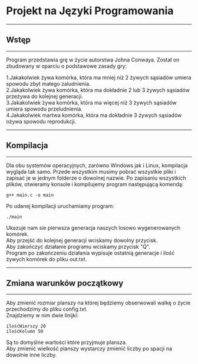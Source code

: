 # Projekt na Języki Programowania
-------------------------------------
## Wstęp
-------------------------------------
Program przedstawia grę w życie autorstwa Johna Conwaya.
Został on zbudowany w oparciu o podstawowe zasady gry:

1.Jakakolwiek żywa komórka, która ma mniej niż 2 żywych sąsiadów umiera spowodu zbyt małego zaludnienia.            
2.Jakakolwiek żywa komórka, która ma dokładnie 2 lub 3 żywych sąsiadów przeżywa do kolejnej generacji.           
3.Jakakolwiek żywa komórka, która ma więcej niż 3 żywych sąsiadów umiera spowodu przeludnienia.                
4.Jakakolwiek martwa komórka, która ma dokładnie 3 żywych sąsiadów ożywa spowodu reprodukcji.           

-------------------------------------
## Kompilacja
-------------------------------------
Dla obu systemów operacyjnych, zarówno Windows jak i Linux, kompilacja wygląda tak samo.
Przede wszystkim musimy pobrać wszystkie pliki i zapisać je w jednym folderze o dowolnej nazwie.
Po zapisaniu wszystkich plików, otwieramy konsole i kompilujemy program następującą komendą:

```
g++ main.c -o main
```

Po udanej kompilacji uruchamiamy program:

```
./main
```

Ukazuje nam sie pierwsza generacja naszych losowo wygenerowanych komórek.                    
Aby przejść do kolejnej generacji wciskamy dowolny przycisk.                         
Aby zakończyć działanie programu wciskamy przycisk "Q".                     
Program po zakończeniu działania wypisuje ostatnią generacje i ilość żywych komórek do pliku out.txt.                 

-------------------------------------
## Zmiana warunków początkowy
-------------------------------------
Aby zmienić rozmiar planszy na której będziemy obserwowali walkę o życie przechodzimy do pliku config.txt.                       
Znajdziemy w nim dwie linijki:

```
ilośćWierszy 20
ilośćKolumn 50
```

Są to domyślne wartości które przyjmuje plansza.                                                       
Aby zmienić wielkość planszy wystarczy zmienić liczby po spacji na dowolnie inne liczby.

